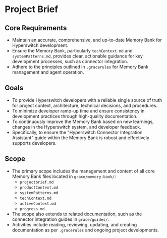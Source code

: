 # Project Brief

## Core Requirements

- Maintain an accurate, comprehensive, and up-to-date Memory Bank for Hyperswitch development.
- Ensure the Memory Bank, particularly `techContext.md` and `systemPatterns.md`, provides clear, actionable guidance for key development processes, such as connector integration.
- Adhere to the principles outlined in `.gracerules` for Memory Bank management and agent operation.

## Goals

- To provide Hyperswitch developers with a reliable single source of truth for project context, architecture, technical decisions, and procedures.
- To minimize developer ramp-up time and ensure consistency in development practices through high-quality documentation.
- To continuously improve the Memory Bank based on new learnings, changes in the Hyperswitch system, and developer feedback.
- Specifically, to ensure the "Hyperswitch Connector Integration Assistant" guide within the Memory Bank is robust and effectively supports developers.

## Scope

- The primary scope includes the management and content of all core Memory Bank files located in `grace/memory-bank/`:
    - `projectbrief.md`
    - `productContext.md`
    - `systemPatterns.md`
    - `techContext.md`
    - `activeContext.md`
    - `progress.md`
- The scope also extends to related documentation, such as the connector integration guides in `grace/guides/`.
- Activities include reading, reviewing, updating, and creating documentation as per `.gracerules` and ongoing project developments.
